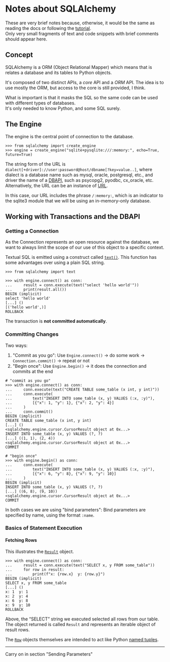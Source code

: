 # Notes about SQLAlchemy

These are very brief notes because, otherwise, it would be the same as reading the docs
or following the [tutorial](https://docs.sqlalchemy.org/en/14/tutorial/index.html#unified-tutorial).  
Only very small fragments of text and code snippets with brief comments should appear here.

## Concept

SQLAlchemy is a ORM (Object Relational Mapper) which means that is relates a database and its tables to Python objects.

It's composed of two distinct APIs, a *core* API and a *ORM* API.
The idea is to use mostly the ORM, but access to the core is still provided, I think.

What is important is that it masks the SQL so the same code can be used with different types of databases.  
It's only needed to know Python, and some SQL surely.

## The Engine

The engine is the central point of connection to the database.

```
>>> from sqlalchemy import create_engine
>>> engine = create_engine("sqlite+pysqlite:///:memory:", echo=True, future=True)
```

The string form of the URL is `dialect[+driver]://user:password@host/dbname[?key=value..]`, 
where dialect is a database name such as mysql, oracle, postgresql, etc., 
and driver the name of a [DBAPI](https://www.oreilly.com/library/view/python-in-a/0596100469/ch11s04.html), 
such as psycopg2, pyodbc, cx_oracle, etc. 
Alternatively, the URL can be an instance of [URL](https://docs.sqlalchemy.org/en/14/core/engines.html#sqlalchemy.engine.URL).

In this case, our URL includes the phrase `/:memory:`, 
which is an indicator to the sqlite3 module that we will be using an in-memory-only database.

## Working with Transactions and the DBAPI

### Getting a Connection

As the Connection represents an open resource against the database, 
we want to always limit the scope of our use of this object to a specific context.

Textual SQL is emitted using a construct called [`text()`](https://docs.sqlalchemy.org/en/14/core/sqlelement.html#sqlalchemy.sql.expression.text).
This function has some advantages over using a plain SQL string.


```
>>> from sqlalchemy import text

>>> with engine.connect() as conn:
...     result = conn.execute(text("select 'hello world'"))
...     print(result.all())
BEGIN (implicit)
select 'hello world'
[...] ()
[('hello world',)]
ROLLBACK
```
The transaction is **not committed automatically**.

### Committing Changes

Two ways:
1. "Commit as you go": Use `Engine.connect()` -> do some work -> `Connection.commit()` -> repeat or not
2. "Begin once": Use `Engine.begin()` -> it does the connection and commits at the end

```
# "commit as you go"
>>> with engine.connect() as conn:
...     conn.execute(text("CREATE TABLE some_table (x int, y int)"))
...     conn.execute(
...         text("INSERT INTO some_table (x, y) VALUES (:x, :y)"),
...         [{"x": 1, "y": 1}, {"x": 2, "y": 4}]
...     )
...     conn.commit()
BEGIN (implicit)
CREATE TABLE some_table (x int, y int)
[...] ()
<sqlalchemy.engine.cursor.CursorResult object at 0x...>
INSERT INTO some_table (x, y) VALUES (?, ?)
[...] ((1, 1), (2, 4))
<sqlalchemy.engine.cursor.CursorResult object at 0x...>
COMMIT
```

```
# "begin once"
>>> with engine.begin() as conn:
...     conn.execute(
...         text("INSERT INTO some_table (x, y) VALUES (:x, :y)"),
...         [{"x": 6, "y": 8}, {"x": 9, "y": 10}]
...     )
BEGIN (implicit)
INSERT INTO some_table (x, y) VALUES (?, ?)
[...] ((6, 8), (9, 10))
<sqlalchemy.engine.cursor.CursorResult object at 0x...>
COMMIT
```

In both cases we are using "bind parameters":
Bind parameters are specified by name, using the format `:name`. 

### Basics of Statement Execution

#### Fetching Rows

This illustrates the [`Result`](https://docs.sqlalchemy.org/en/14/core/connections.html#sqlalchemy.engine.Result) object.

```
>>> with engine.connect() as conn:
...     result = conn.execute(text("SELECT x, y FROM some_table"))
...     for row in result:
...         print(f"x: {row.x}  y: {row.y}")
BEGIN (implicit)
SELECT x, y FROM some_table
[...] ()
x: 1  y: 1
x: 2  y: 4
x: 6  y: 8
x: 9  y: 10
ROLLBACK
```

Above, the “SELECT” string we executed selected all rows from our table. 
The object returned is called `Result` and represents an iterable object of result rows.

The [`Row`](https://docs.sqlalchemy.org/en/14/core/connections.html#sqlalchemy.engine.Row) 
objects themselves are intended to act like Python [named tuples](https://docs.python.org/3/library/collections.html#collections.namedtuple).

---

Carry on in section "Sending Parameters"